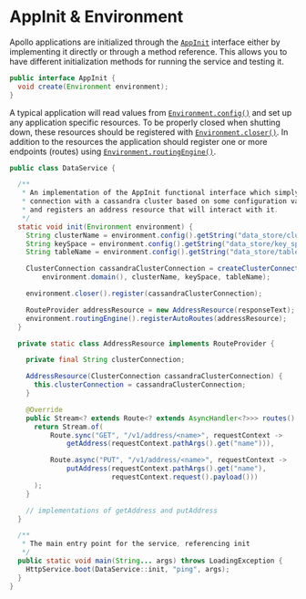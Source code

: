 # AppInit & Environment

Apollo applications are initialized through the
[`AppInit`](/apollo-api/src/main/java/com/spotify/apollo/AppInit.java) interface either by
implementing it directly or through a method reference. This allows you to have different
initialization methods for running the service and testing it.

```java
public interface AppInit {
  void create(Environment environment);
}
```

A typical application will read values from
[`Environment.config()`](/apollo-api/src/main/java/com/spotify/apollo/Environment.java#L48) and set
up any application specific resources. To be properly closed when shutting down, these resources
should be registered with
[`Environment.closer()`](/apollo-api/src/main/java/com/spotify/apollo/Environment.java#L70). In
addition to the resources the application should register one or more endpoints (routes) using
[`Environment.routingEngine()`](/apollo-api/src/main/java/com/spotify/apollo/Environment.java#L72).

```java
public class DataService {

  /**
   * An implementation of the AppInit functional interface which simply sets up a
   * connection with a cassandra cluster based on some configuration values
   * and registers an address resource that will interact with it.
   */
  static void init(Environment environment) {
    String clusterName = environment.config().getString("data_store/cluster_name");
    String keySpace = environment.config().getString("data_store/key_space");
    String tableName = environment.config().getString("data_store/table");

    ClusterConnection cassandraClusterConnection = createClusterConnection(
        environment.domain(), clusterName, keySpace, tableName);

    environment.closer().register(cassandraClusterConnection);

    RouteProvider addressResource = new AddressResource(responseText);
    environment.routingEngine().registerAutoRoutes(addressResource);
  }

  private static class AddressResource implements RouteProvider {

    private final String clusterConnection;

    AddressResource(ClusterConnection cassandraClusterConnection) {
      this.clusterConnection = cassandraClusterConnection;
    }

    @Override
    public Stream<? extends Route<? extends AsyncHandler<?>>> routes() {
      return Stream.of(
          Route.sync("GET", "/v1/address/<name>", requestContext ->
              getAddress(requestContext.pathArgs().get("name"))),

          Route.async("PUT", "/v1/address/<name>", requestContext ->
              putAddress(requestContext.pathArgs().get("name"),
                         requestContext.request().payload()))
      );
    }

    // implementations of getAddress and putAddress
  }

  /**
   * The main entry point for the service, referencing init
   */
  public static void main(String... args) throws LoadingException {
    HttpService.boot(DataService::init, "ping", args);
  }
}
```
